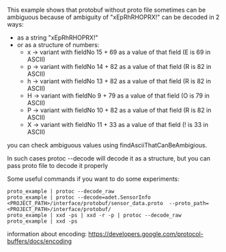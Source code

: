 This example shows that protobuf without proto file sometimes can be ambiguous
because of ambiguity of "xEpRhRHOPRX!" can be decoded in 2 ways:
- as a string "xEpRhRHOPRX!"
- or as a structure of numbers:
     - x -> variant with fieldNo 15  + 69 as a value of that field (E is 69 in ASCII)
     - p -> variant with fieldNo 14  + 82 as a value of that field (R is 82 in ASCII)
     - h -> variant with fieldNo 13  + 82 as a value of that field (R is 82 in ASCII)
     - H -> variant with fieldNo 9   + 79 as a value of that field (O is 79 in ASCII)
     - P -> variant with fieldNo 10  + 82 as a value of that field (R is 82 in ASCII)
     - X -> variant with fieldNo 11  + 33 as a value of that field (! is 33 in ASCII)

you can check ambiguous values using findAsciiThatCanBeAmbigious.

In such cases protoc --decode will decode it as a structure, but you can pass proto file to decode it properly

Some useful commands if you want to do some experiments:
```
proto_example | protoc --decode_raw
proto_example | protoc --decode=adet.SensorInfo <PROJECT_PATH>/interface/protobuf/sensor_data.proto  --proto_path=<PROJECT_PATH>/interface/protobuf/
proto_example | xxd -ps | xxd -r -p | protoc --decode_raw
proto_example | xxd -ps
```

information about encoding:
https://developers.google.com/protocol-buffers/docs/encoding
